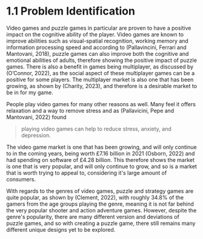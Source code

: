 # 1.1 Problem Identification

Video games and puzzle games in particular are proven to have a positive impact on the cognitive ability of the player. Video games are known to improve abilities such as visual-spatial recognition, working memory and information processing speed and according to (Pallavincini, Ferrari and Mantovani, 2018), puzzle games can also improve both the cognitive and emotional abilities of adults, therefore showing the positive impact of puzzle games. There is also a benefit in games being multiplayer, as discussed by (O’Connor, 2022), as the social aspect of these multiplayer games can be a positive for some players. The multiplayer market is also one that has been growing, as shown by (Charity, 2023), and therefore is a desirable market to be in for my game.

People play video games for many other reasons as well. Many feel it offers relaxation and a way to remove stress and as (Pallavicini, Pepe and Mantovani, 2022) found&#x20;

> playing video games can help to reduce stress, anxiety, and depression.

The video game market is one that has been growing, and will only continue to in the coming years, being worth £7.16 billion in 2021 (Osborn, 2022) and had spending on software of £4.28 billion. This therefore shows the market is one that is very popular, and will only continue to grow, and so is a market that is worth trying to appeal to, considering it's large amount of consumers.

With regards to the genres of video games, puzzle and strategy games are quite popular, as shown by (Clement, 2022), with roughly 34.8% of the gamers from the age groups playing the genre, meaning it is not far behind the very popular shooter and action adventure games. However, despite the genre's popularity, there are many different version and deviations of puzzle games, and so with creating a puzzle game, there still remains many different unique designs yet to be explored.


